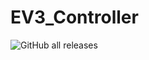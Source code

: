 # EV3_Controller

![GitHub all releases](https://img.shields.io/github/downloads/JuniorJacki/EV3_Controller/total?label=Downloads&logo=GITHUB&logoColor=%23ff0000)
